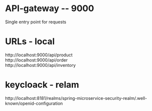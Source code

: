 # API-gateway -- 9000

Single entry point for requests

# URLs - local
http://localhost:9000/api/product<br>
http://localhost:9000/api/order<br>
http://localhost:9000/api/inventory

# keycloack - relam
http://localhost:8181/realms/spring-microservice-security-realm/.well-known/openid-configuration
